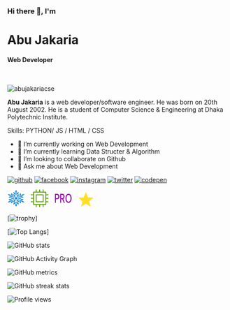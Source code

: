 ### Hi there 👋, I'm 
<h1>Abu Jakaria</h1>
<h4>Web Developer</h4>
<br/>
<p align="left"> <img src="https://scontent.fdac116-1.fna.fbcdn.net/v/t39.30808-6/272666876_3150488825278475_8780942205726004574_n.png?_nc_cat=104&ccb=1-5&_nc_sid=e3f864&_nc_eui2=AeEPXiVf_LnFzgNV4zC4T_PMh6TpEZPgxsCHpOkRk-DGwJB3DNDEo9yX6jM3shfaqBDsiElxteKE8VNfcqfpnVdS&_nc_ohc=cJ-GMKpmHcAAX8ByW-I&tn=vKmr9jrihQ5Uo4kk&_nc_zt=23&_nc_ht=scontent.fdac116-1.fna&oh=00_AT9NgWgtwkRKpFXp-HJOQvV_LF4tjSkRNweVp0j0ADQhKw&oe=61F5EB94" alt="abujakariacse" /> </p>

<b>Abu Jakaria</b> is a web developer/software engineer. He was born on 20th August 2002. He is a student of Computer Science & Engineering at Dhaka Polytechnic Institute.

Skills: PYTHON/ JS / HTML / CSS

- 🔭 I’m currently working on Web Development 
- 🌱 I’m currently learning Data Structer & Algorithm 
- 👯 I’m looking to collaborate on Github 
- 💬 Ask me about Web Development 


[<img src='https://cdn.jsdelivr.net/npm/simple-icons@3.0.1/icons/github.svg' alt='github' height='40'>](https://github.com/abujakariacse)  [<img src='https://cdn.jsdelivr.net/npm/simple-icons@3.0.1/icons/facebook.svg' alt='facebook' height='40'>](https://www.facebook.com/abujakariacse)  [<img src='https://cdn.jsdelivr.net/npm/simple-icons@3.0.1/icons/instagram.svg' alt='instagram' height='40'>](https://www.instagram.com/abujakariacse/)  [<img src='https://cdn.jsdelivr.net/npm/simple-icons@3.0.1/icons/twitter.svg' alt='twitter' height='40'>](https://twitter.com/abujakariacse)  [<img src='https://cdn.jsdelivr.net/npm/simple-icons@3.0.1/icons/codepen.svg' alt='codepen' height='40'>](https://codepen.io/abujakariacse)  

<a href='https://archiveprogram.github.com/'><img src='https://raw.githubusercontent.com/acervenky/animated-github-badges/master/assets/acbadge.gif' width='40' height='40'></a> <a href='https://docs.github.com/en/developers'><img src='https://raw.githubusercontent.com/acervenky/animated-github-badges/master/assets/devbadge.gif' width='40' height='40'></a> <a href='https://github.com/pricing'><img src='https://raw.githubusercontent.com/acervenky/animated-github-badges/master/assets/pro.gif' width='40' height='40'></a> <a href='https://stars.github.com/'><img src='https://raw.githubusercontent.com/acervenky/animated-github-badges/master/assets/starbadge.gif' width='35' height='35'></a> 

[![trophy](https://github-profile-trophy.vercel.app/?username=abujakariacse)]

[![Top Langs](https://github-readme-stats.vercel.app/api/top-langs/?username=abujakariacse)]

![GitHub stats](https://github-readme-stats.vercel.app/api?username=abujakariacse&show_icons=true)  

![GitHub Activity Graph](https://activity-graph.herokuapp.com/graph?username=abujakariacse)  

![GitHub metrics](https://metrics.lecoq.io/abujakariacse)  

![GitHub streak stats](https://github-readme-streak-stats.herokuapp.com/?user=abujakariacse)  

![Profile views](https://gpvc.arturio.dev/abujakariacse)  
